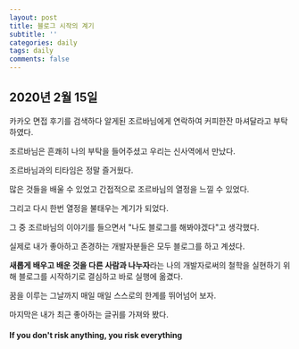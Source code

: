 ```yaml
---
layout: post
title: 블로그 시작의 계기
subtitle: ''
categories: daily
tags: daily
comments: false
---
```


## 2020년 2월 15일

카카오 면접 후기를 검색하다 알게된 조르바님에게 연락하여 커피한잔 마셔달라고 부탁하였다.

조르바님은 흔쾌히 나의 부탁을 들어주셨고 우리는 신사역에서 만났다.

조르바님과의 티타임은 정말 즐거웠다.

많은 것들을 배울 수 있었고 간접적으로 조르바님의 열정을 느낄 수 있었다.

그리고 다시 한번 열정을 불태우는 계기가 되었다.

그 중 조르바님의 이야기를 들으면서 "나도 블로그를 해봐야겠다"고 생각했다.

실제로 내가 좋아하고 존경하는 개발자분들은 모두 블로그를 하고 계셨다.

**새롭게 배우고 배운 것을 다른 사람과 나누자**라는 나의 개발자로써의 철학을 실현하기 위해 블로그를 시작하기로 결심하고 바로 실행에 옮겼다.

꿈을 이루는 그날까지 매일 매일 스스로의 한계를 뛰어넘어 보자.

마지막은 내가 최근 좋아하는 글귀를 가져와 봤다.

#### If you don't risk anything, you risk everything